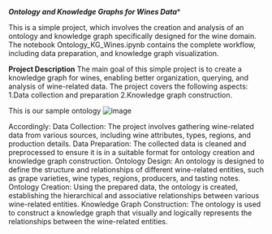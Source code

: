 *****Ontology and Knowledge Graphs for Wines Data******

This is a simple project, which involves the creation and analysis of an ontology and knowledge graph specifically designed for the wine domain. 
The notebook Ontology_KG_Wines.ipynb contains the complete workflow, including data preparation, and knowledge graph visualization.

**Project Description** 
The main goal of this simple project is to create a knowledge graph for wines, enabling better organization, querying, and analysis of wine-related data. 
The project covers the following aspects:
1.Data collection and preparation
2.Knowledge graph construction.

This is our sample ontology 
![image](https://github.com/user-attachments/assets/23920f20-5e85-44cd-9283-21b03a7bcca3)

Accordingly: 
Data Collection: The project involves gathering wine-related data from various sources, including wine attributes, types, regions, and production details.
Data Preparation: The collected data is cleaned and preprocessed to ensure it is in a suitable format for ontology creation and knowledge graph construction.
Ontology Design: An ontology is designed to define the structure and relationships of different wine-related entities, such as grape varieties, wine types, regions, producers, and tasting notes.
Ontology Creation: Using the prepared data, the ontology is created, establishing the hierarchical and associative relationships between various wine-related entities.
Knowledge Graph Construction: The ontology is used to construct a knowledge graph that visually and logically represents the relationships between the wine-related entities.


